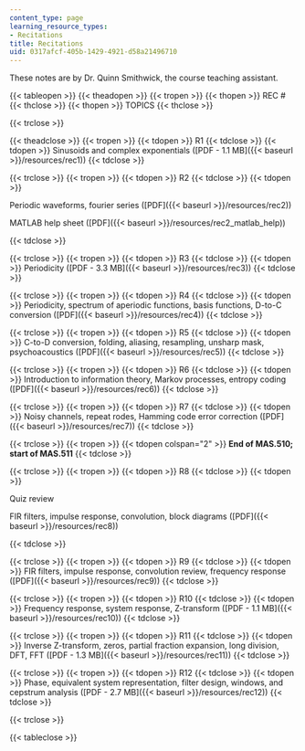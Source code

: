 ```yaml
---
content_type: page
learning_resource_types:
- Recitations
title: Recitations
uid: 0317afcf-405b-1429-4921-d58a21496710
---
```


These notes are by Dr. Quinn Smithwick, the course teaching assistant.

{{< tableopen >}}
{{< theadopen >}}
{{< tropen >}}
{{< thopen >}}
REC #
{{< thclose >}}
{{< thopen >}}
TOPICS
{{< thclose >}}

{{< trclose >}}

{{< theadclose >}}
{{< tropen >}}
{{< tdopen >}}
R1
{{< tdclose >}}
{{< tdopen >}}
Sinusoids and complex exponentials ([PDF - 1.1 MB]({{< baseurl >}}/resources/rec1))
{{< tdclose >}}

{{< trclose >}}
{{< tropen >}}
{{< tdopen >}}
R2
{{< tdclose >}}
{{< tdopen >}}


Periodic waveforms, fourier series ([PDF]({{< baseurl >}}/resources/rec2))

MATLAB help sheet ([PDF]({{< baseurl >}}/resources/rec2_matlab_help))


{{< tdclose >}}

{{< trclose >}}
{{< tropen >}}
{{< tdopen >}}
R3
{{< tdclose >}}
{{< tdopen >}}
Periodicity ([PDF - 3.3 MB]({{< baseurl >}}/resources/rec3))
{{< tdclose >}}

{{< trclose >}}
{{< tropen >}}
{{< tdopen >}}
R4
{{< tdclose >}}
{{< tdopen >}}
Periodicity, spectrum of aperiodic functions, basis functions, D-to-C conversion ([PDF]({{< baseurl >}}/resources/rec4))
{{< tdclose >}}

{{< trclose >}}
{{< tropen >}}
{{< tdopen >}}
R5
{{< tdclose >}}
{{< tdopen >}}
C-to-D conversion, folding, aliasing, resampling, unsharp mask, psychoacoustics ([PDF]({{< baseurl >}}/resources/rec5))
{{< tdclose >}}

{{< trclose >}}
{{< tropen >}}
{{< tdopen >}}
R6
{{< tdclose >}}
{{< tdopen >}}
Introduction to information theory, Markov processes, entropy coding ([PDF]({{< baseurl >}}/resources/rec6))
{{< tdclose >}}

{{< trclose >}}
{{< tropen >}}
{{< tdopen >}}
R7
{{< tdclose >}}
{{< tdopen >}}
Noisy channels, repeat rodes, Hamming code error correction ([PDF]({{< baseurl >}}/resources/rec7))
{{< tdclose >}}

{{< trclose >}}
{{< tropen >}}
{{< tdopen colspan="2" >}}
**End of MAS.510; start of MAS.511**
{{< tdclose >}}

{{< trclose >}}
{{< tropen >}}
{{< tdopen >}}
R8
{{< tdclose >}}
{{< tdopen >}}


Quiz review

FIR filters, impulse response, convolution, block diagrams ([PDF]({{< baseurl >}}/resources/rec8))


{{< tdclose >}}

{{< trclose >}}
{{< tropen >}}
{{< tdopen >}}
R9
{{< tdclose >}}
{{< tdopen >}}
FIR filters, impulse response, convolution review, frequency response ([PDF]({{< baseurl >}}/resources/rec9))
{{< tdclose >}}

{{< trclose >}}
{{< tropen >}}
{{< tdopen >}}
R10
{{< tdclose >}}
{{< tdopen >}}
Frequency response, system response, Z-transform ([PDF - 1.1 MB]({{< baseurl >}}/resources/rec10))
{{< tdclose >}}

{{< trclose >}}
{{< tropen >}}
{{< tdopen >}}
R11
{{< tdclose >}}
{{< tdopen >}}
Inverse Z-transform, zeros, partial fraction expansion, long division, DFT, FFT ([PDF - 1.3 MB]({{< baseurl >}}/resources/rec11))
{{< tdclose >}}

{{< trclose >}}
{{< tropen >}}
{{< tdopen >}}
R12
{{< tdclose >}}
{{< tdopen >}}
Phase, equivalent system representation, filter design, windows, and cepstrum analysis ([PDF - 2.7 MB]({{< baseurl >}}/resources/rec12))
{{< tdclose >}}

{{< trclose >}}

{{< tableclose >}}